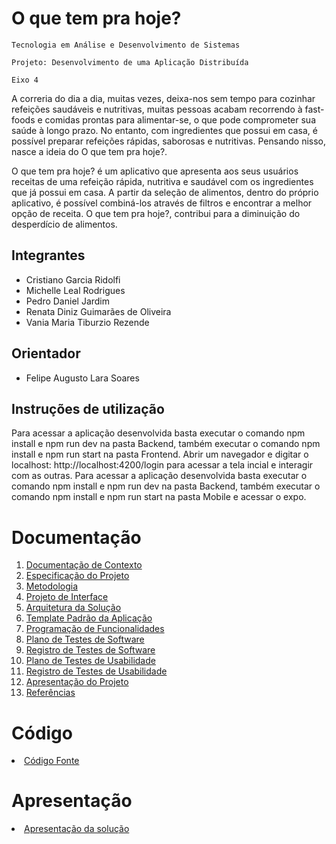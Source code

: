 # O que tem pra hoje?

`Tecnologia em Análise e Desenvolvimento de Sistemas`

`Projeto: Desenvolvimento de uma Aplicação Distribuída`

`Eixo 4`

A correria do dia a dia, muitas vezes, deixa-nos sem tempo para cozinhar refeições saudáveis e nutritivas, muitas pessoas acabam recorrendo à fast-foods e comidas prontas para alimentar-se, o que pode comprometer sua saúde à longo prazo. No entanto, com ingredientes que possui em casa, é possível preparar refeições rápidas, saborosas e nutritivas. Pensando nisso, nasce a ideia do O que tem pra hoje?.  

 
O que tem pra hoje? é um aplicativo que apresenta aos seus usuários receitas de uma refeição rápida, nutritiva e saudável com os ingredientes que já possui em casa. A partir da seleção de alimentos, dentro do próprio aplicativo, é possível combiná-los através de filtros e encontrar a melhor opção de receita. O que tem pra hoje?, contribui para a diminuição do desperdício de alimentos.

## Integrantes

- Cristiano Garcia Ridolfi
- Michelle Leal Rodrigues
- Pedro Daniel Jardim
- Renata Diniz Guimarães de Oliveira
- Vania Maria Tiburzio Rezende

## Orientador

* Felipe Augusto Lara Soares

## Instruções de utilização

Para acessar a aplicação desenvolvida basta executar o comando npm install e npm run dev na pasta Backend, também executar o comando npm install e npm run start na pasta Frontend. Abrir um navegador e digitar o localhost: http://localhost:4200/login para acessar a tela incial e interagir com as outras. Para acessar a aplicação desenvolvida basta executar o comando npm install e npm run dev na pasta Backend, também executar o comando npm install e npm run start na pasta Mobile e acessar o expo.

# Documentação

<ol>
<li><a href="docs/01-Documentação de Contexto.md"> Documentação de Contexto</a></li>
<li><a href="docs/02-Especificação do Projeto.md"> Especificação do Projeto</a></li>
<li><a href="docs/03-Metodologia.md"> Metodologia</a></li>
<li><a href="docs/04-Projeto de Interface.md"> Projeto de Interface</a></li>
<li><a href="docs/05-Arquitetura da Solução.md"> Arquitetura da Solução</a></li>
<li><a href="docs/06-Template Padrão da Aplicação.md"> Template Padrão da Aplicação</a></li>
<li><a href="docs/07-Programação de Funcionalidades.md"> Programação de Funcionalidades</a></li>
<li><a href="docs/08-Plano de Testes de Software.md"> Plano de Testes de Software</a></li>
<li><a href="docs/09-Registro de Testes de Software.md"> Registro de Testes de Software</a></li>
<li><a href="docs/10-Plano de Testes de Usabilidade.md"> Plano de Testes de Usabilidade</a></li>
<li><a href="docs/11-Registro de Testes de Usabilidade.md"> Registro de Testes de Usabilidade</a></li>
<li><a href="docs/12-Apresentação do Projeto.md"> Apresentação do Projeto</a></li>
<li><a href="docs/13-Referências.md"> Referências</a></li>
</ol>

# Código

<li><a href="src/README.md"> Código Fonte</a></li>

# Apresentação

<li><a href="presentation/README.md"> Apresentação da solução</a></li>
